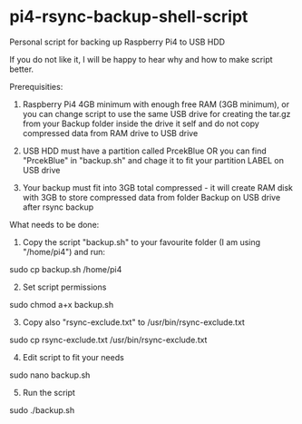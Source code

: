 # pi4-rsync-backup-shell-script
Personal script for backing up Raspberry Pi4 to USB HDD 

If you do not like it, I will be happy to hear why and how to make script better.


Prerequisities:
1) Raspberry Pi4 4GB minimum with enough free RAM (3GB minimum), or you can change script to use the same USB drive for creating the tar.gz from your Backup folder inside the drive it self and do not copy compressed data from RAM drive to USB drive

2) USB HDD must have a partition called PrcekBlue OR you can find "PrcekBlue" in "backup.sh" and chage it to fit your partition LABEL on USB drive

3) Your backup must fit into 3GB total compressed - it will create RAM disk with 3GB to store compressed data from folder Backup on USB drive after rsync backup 


What needs to be done:
1) Copy the script "backup.sh" to your favourite folder (I am using "/home/pi4") and run:

sudo cp backup.sh /home/pi4

2) Set script permissions

sudo chmod a+x backup.sh

3) Copy also "rsync-exclude.txt" to /usr/bin/rsync-exclude.txt

sudo cp rsync-exclude.txt /usr/bin/rsync-exclude.txt

4) Edit script to fit your needs

sudo nano backup.sh

5) Run the script

sudo ./backup.sh
